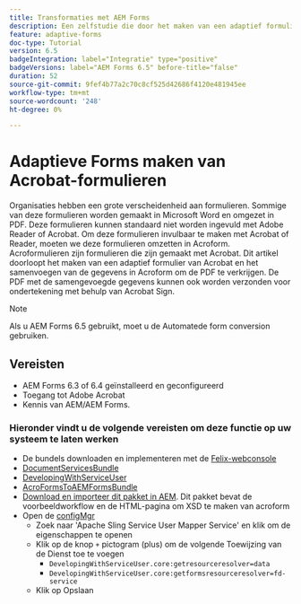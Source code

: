 ```yaml
---
title: Transformaties met AEM Forms
description: Een zelfstudie die door het maken van een adaptief formulier met Acroform loopt en de gegevens samenvoegt om een PDF te verkrijgen. De PDF met de samengevoegde gegevens kunnen vervolgens worden verzonden voor ondertekening met behulp van Acrobat Sign.
feature: adaptive-forms
doc-type: Tutorial
version: 6.5
badgeIntegration: label="Integratie" type="positive"
badgeVersions: label="AEM Forms 6.5" before-title="false"
duration: 52
source-git-commit: 9fef4b77a2c70c8cf525d42686f4120e481945ee
workflow-type: tm+mt
source-wordcount: '248'
ht-degree: 0%

---
```



# Adaptieve Forms maken van Acrobat-formulieren

Organisaties hebben een grote verscheidenheid aan formulieren. Sommige van deze formulieren worden gemaakt in Microsoft Word en omgezet in PDF. Deze formulieren kunnen standaard niet worden ingevuld met Adobe Reader of Acrobat. Om deze formulieren invulbaar te maken met Acrobat of Reader, moeten we deze formulieren omzetten in Acroform. Acroformulieren zijn formulieren die zijn gemaakt met Acrobat. Dit artikel doorloopt het maken van een adaptief formulier van Acrobat en het samenvoegen van de gegevens in Acroform om de PDF te verkrijgen. De PDF met de samengevoegde gegevens kunnen ook worden verzonden voor ondertekening met behulp van Acrobat Sign.

>[!NOTE]
>
>Als u AEM Forms 6.5 gebruikt, moet u de Automatede form conversion gebruiken.

## Vereisten

* AEM Forms 6.3 of 6.4 geïnstalleerd en geconfigureerd
* Toegang tot Adobe Acrobat
* Kennis van AEM/AEM Forms.

### Hieronder vindt u de volgende vereisten om deze functie op uw systeem te laten werken

* De bundels downloaden en implementeren met de [Felix-webconsole](http://localhost:4502/system/console/bundles)
* [DocumentServicesBundle](/help/forms/assets/common-osgi-bundles/AEMFormsDocumentServices.core-1.0-SNAPSHOT.jar)
* [DevelopingWithServiceUser](/help/forms/assets/common-osgi-bundles/DevelopingWithServiceUser.jar)
* [AcroFormsToAEMFormsBundle](https://forms.enablementadobe.com/content/DemoServerBundles/AcroFormToAEMForm.core-1.0-SNAPSHOT.jar)
* [Download en importeer dit pakket in AEM](assets/acro-form-aem-form.zip). Dit pakket bevat de voorbeeldworkflow en de HTML-pagina om XSD te maken van acroform
* Open de [configMgr](http://localhost:4502/system/console/configMgr)
   * Zoek naar &#39;Apache Sling Service User Mapper Service&#39; en klik om de eigenschappen te openen
   * Klik op de knop `+` pictogram (plus) om de volgende Toewijzing van de Dienst toe te voegen
      * `DevelopingWithServiceUser.core:getresourceresolver=data`
      * `DevelopingWithServiceUser.core:getformsresourceresolver=fd-service`
   * Klik op Opslaan
